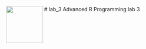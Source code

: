 <img align="left" width="100" height="100" src="https://travis-ci.com/Raikao/lab_3.svg?token=aud8Z2Q4Kbzi1iZ5qwzt&branch=master">
# lab_3
Advanced R Programming lab 3

